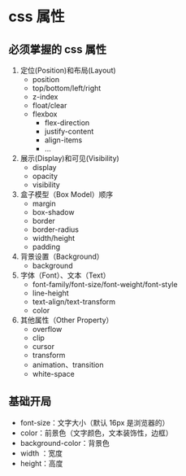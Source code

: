 # css 属性

## 必须掌握的 css 属性

1. 定位(Position)和布局(Layout)
   - position
   - top/bottom/left/right
   - z-index
   - float/clear
   - flexbox
     - flex-direction
     - justify-content
     - align-items
     - ...
2. 展示(Display)和可见(Visibility)
   - display
   - opacity
   - visibility
3. 盒子模型（Box Model）顺序
   - margin
   - box-shadow
   - border
   - border-radius
   - width/height
   - padding
4. 背景设置（Background）
   - background
5. 字体（Font）、文本（Text）
   - font-family/font-size/font-weight/font-style
   - line-height
   - text-align/text-transform
   - color
6. 其他属性（Other Property）
   - overflow
   - clip
   - cursor
   - transform
   - animation、transition
   - white-space

## 基础开局

- font-size：文字大小（默认 16px 是浏览器的）
- color：前景色（文字颜色，文本装饰性，边框）
- background-color：背景色
- width ：宽度
- height：高度
